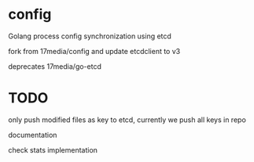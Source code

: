 # config
Golang process config synchronization using etcd

fork from 17media/config
and update etcdclient to v3

deprecates 17media/go-etcd

# TODO

only push modified files as key to etcd, currently we push all keys in repo

documentation

check stats implementation